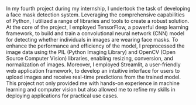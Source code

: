 In my fourth project during my internship, I undertook the task of developing a face mask detection system. Leveraging the comprehensive capabilities of Python, I utilized a range of libraries and tools to create a robust solution. At the core of the project, I employed TensorFlow, a powerful deep learning framework, to build and train a convolutional neural network (CNN) model for detecting whether individuals in images are wearing face masks. To enhance the performance and efficiency of the model, I preprocessed the image data using the PIL (Python Imaging Library) and OpenCV (Open Source Computer Vision) libraries, enabling resizing, conversion, and normalization of images. Moreover, I employed Streamlit, a user-friendly web application framework, to develop an intuitive interface for users to upload images and receive real-time predictions from the trained model. This project not only provided me with hands-on experience in machine learning and computer vision but also allowed me to refine my skills in deploying applications for practical use cases.
